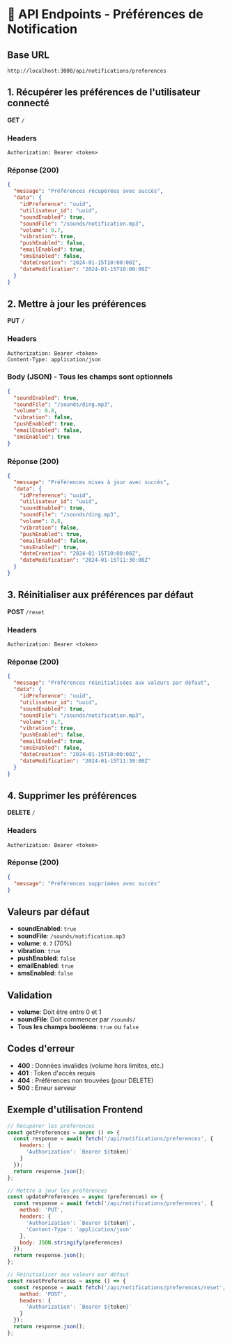 # 🔔 API Endpoints - Préférences de Notification

## Base URL
```
http://localhost:3000/api/notifications/preferences
```

## 1. Récupérer les préférences de l'utilisateur connecté
**GET** `/`

### Headers
```
Authorization: Bearer <token>
```

### Réponse (200)
```json
{
  "message": "Préférences récupérées avec succès",
  "data": {
    "idPreference": "uuid",
    "utilisateur_id": "uuid",
    "soundEnabled": true,
    "soundFile": "/sounds/notification.mp3",
    "volume": 0.7,
    "vibration": true,
    "pushEnabled": false,
    "emailEnabled": true,
    "smsEnabled": false,
    "dateCreation": "2024-01-15T10:00:00Z",
    "dateModification": "2024-01-15T10:00:00Z"
  }
}
```

## 2. Mettre à jour les préférences
**PUT** `/`

### Headers
```
Authorization: Bearer <token>
Content-Type: application/json
```

### Body (JSON) - Tous les champs sont optionnels
```json
{
  "soundEnabled": true,
  "soundFile": "/sounds/ding.mp3",
  "volume": 0.8,
  "vibration": false,
  "pushEnabled": true,
  "emailEnabled": false,
  "smsEnabled": true
}
```

### Réponse (200)
```json
{
  "message": "Préférences mises à jour avec succès",
  "data": {
    "idPreference": "uuid",
    "utilisateur_id": "uuid",
    "soundEnabled": true,
    "soundFile": "/sounds/ding.mp3",
    "volume": 0.8,
    "vibration": false,
    "pushEnabled": true,
    "emailEnabled": false,
    "smsEnabled": true,
    "dateCreation": "2024-01-15T10:00:00Z",
    "dateModification": "2024-01-15T11:30:00Z"
  }
}
```

## 3. Réinitialiser aux préférences par défaut
**POST** `/reset`

### Headers
```
Authorization: Bearer <token>
```

### Réponse (200)
```json
{
  "message": "Préférences réinitialisées aux valeurs par défaut",
  "data": {
    "idPreference": "uuid",
    "utilisateur_id": "uuid",
    "soundEnabled": true,
    "soundFile": "/sounds/notification.mp3",
    "volume": 0.7,
    "vibration": true,
    "pushEnabled": false,
    "emailEnabled": true,
    "smsEnabled": false,
    "dateCreation": "2024-01-15T10:00:00Z",
    "dateModification": "2024-01-15T11:30:00Z"
  }
}
```

## 4. Supprimer les préférences
**DELETE** `/`

### Headers
```
Authorization: Bearer <token>
```

### Réponse (200)
```json
{
  "message": "Préférences supprimées avec succès"
}
```

## Valeurs par défaut
- **soundEnabled**: `true`
- **soundFile**: `/sounds/notification.mp3`
- **volume**: `0.7` (70%)
- **vibration**: `true`
- **pushEnabled**: `false`
- **emailEnabled**: `true`
- **smsEnabled**: `false`

## Validation
- **volume**: Doit être entre 0 et 1
- **soundFile**: Doit commencer par `/sounds/`
- **Tous les champs booléens**: `true` ou `false`

## Codes d'erreur
- **400** : Données invalides (volume hors limites, etc.)
- **401** : Token d'accès requis
- **404** : Préférences non trouvées (pour DELETE)
- **500** : Erreur serveur

## Exemple d'utilisation Frontend

```javascript
// Récupérer les préférences
const getPreferences = async () => {
  const response = await fetch('/api/notifications/preferences', {
    headers: {
      'Authorization': `Bearer ${token}`
    }
  });
  return response.json();
};

// Mettre à jour les préférences
const updatePreferences = async (preferences) => {
  const response = await fetch('/api/notifications/preferences', {
    method: 'PUT',
    headers: {
      'Authorization': `Bearer ${token}`,
      'Content-Type': 'application/json'
    },
    body: JSON.stringify(preferences)
  });
  return response.json();
};

// Réinitialiser aux valeurs par défaut
const resetPreferences = async () => {
  const response = await fetch('/api/notifications/preferences/reset', {
    method: 'POST',
    headers: {
      'Authorization': `Bearer ${token}`
    }
  });
  return response.json();
};
```
